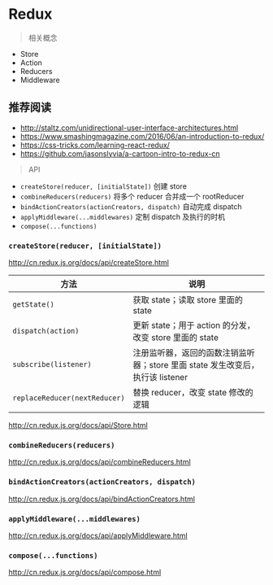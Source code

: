 # Redux

> 相关概念

* Store
* Action
* Reducers
* Middleware

## 推荐阅读

- http://staltz.com/unidirectional-user-interface-architectures.html
- https://www.smashingmagazine.com/2016/06/an-introduction-to-redux/
- https://css-tricks.com/learning-react-redux/
- https://github.com/jasonslyvia/a-cartoon-intro-to-redux-cn

> API

* `createStore(reducer, [initialState])` 创建 store
* `combineReducers(reducers)` 将多个 reducer 合并成一个 rootReducer
* `bindActionCreators(actionCreators, dispatch)` 自动完成 dispatch
* `applyMiddleware(...middlewares)` 定制 dispatch 及执行的时机
* `compose(...functions)`

### `createStore(reducer, [initialState])`

http://cn.redux.js.org/docs/api/createStore.html

 方法 | 说明
 --- | ---
`getState()` | 获取 state；读取 store 里面的 state
`dispatch(action)` | 更新 state；用于 action 的分发，改变 store 里面的 state
`subscribe(listener)` | 注册监听器，返回的函数注销监听器；store 里面 state 发生改变后，执行该 listener
`replaceReducer(nextReducer)` | 替换 reducer，改变 state 修改的逻辑

http://cn.redux.js.org/docs/api/Store.html

### `combineReducers(reducers)`

http://cn.redux.js.org/docs/api/combineReducers.html

### `bindActionCreators(actionCreators, dispatch)`

http://cn.redux.js.org/docs/api/bindActionCreators.html

### `applyMiddleware(...middlewares)`

http://cn.redux.js.org/docs/api/applyMiddleware.html

### `compose(...functions)`

http://cn.redux.js.org/docs/api/compose.html
